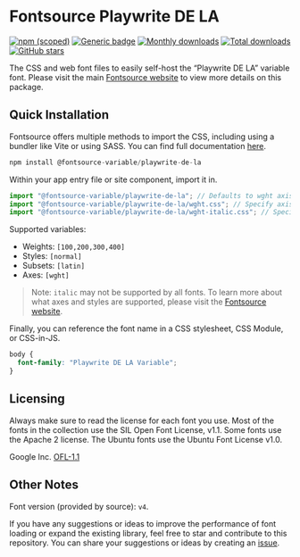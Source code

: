 # Fontsource Playwrite DE LA

[![npm (scoped)](https://img.shields.io/npm/v/@fontsource-variable/playwrite-de-la?color=brightgreen)](https://www.npmjs.com/package/@fontsource-variable/playwrite-de-la) [![Generic badge](https://img.shields.io/badge/fontsource-passing-brightgreen)](https://github.com/fontsource/fontsource) [![Monthly downloads](https://badgen.net/npm/dm/@fontsource-variable/playwrite-de-la)](https://github.com/fontsource/fontsource) [![Total downloads](https://badgen.net/npm/dt/@fontsource-variable/playwrite-de-la)](https://github.com/fontsource/fontsource) [![GitHub stars](https://img.shields.io/github/stars/fontsource/fontsource.svg?style=social&label=Star)](https://github.com/fontsource/fontsource/stargazers)

The CSS and web font files to easily self-host the “Playwrite DE LA” variable font. Please visit the main [Fontsource website](https://fontsource.org/fonts/playwrite-de-la) to view more details on this package.

## Quick Installation

Fontsource offers multiple methods to import the CSS, including using a bundler like Vite or using SASS. You can find full documentation [here](https://fontsource.org/docs/getting-started/introduction).

```javascript
npm install @fontsource-variable/playwrite-de-la
```

Within your app entry file or site component, import it in.

```javascript
import "@fontsource-variable/playwrite-de-la"; // Defaults to wght axis
import "@fontsource-variable/playwrite-de-la/wght.css"; // Specify axis
import "@fontsource-variable/playwrite-de-la/wght-italic.css"; // Specify axis and style
```

Supported variables:
- Weights: `[100,200,300,400]`
- Styles: `[normal]`
- Subsets: `[latin]`
- Axes: `[wght]`

> Note: `italic` may not be supported by all fonts. To learn more about what axes and styles are supported, please visit the [Fontsource website](https://fontsource.org/fonts/playwrite-de-la).

Finally, you can reference the font name in a CSS stylesheet, CSS Module, or CSS-in-JS.

```css
body {
  font-family: "Playwrite DE LA Variable";
}
```

## Licensing
Always make sure to read the license for each font you use. Most of the fonts in the collection use the SIL Open Font License, v1.1. Some fonts use the Apache 2 license. The Ubuntu fonts use the Ubuntu Font License v1.0.

Google Inc.
[OFL-1.1](http://scripts.sil.org/OFL)

## Other Notes
Font version (provided by source): `v4`.

If you have any suggestions or ideas to improve the performance of font loading or expand the existing library, feel free to star and contribute to this repository. You can share your suggestions or ideas by creating an [issue](https://github.com/fontsource/fontsource/issues).